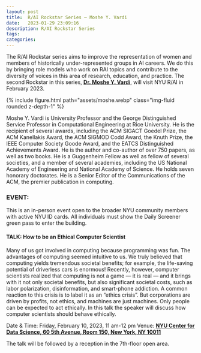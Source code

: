 ```yaml
---
layout: post
title:  R/AI Rockstar Series – Moshe Y. Vardi
date:   2023-01-29 23:09:16
description: R/AI Rockstar Series
tags: 
categories: 
---
```


The R/AI Rockstar series aims to improve the representation of women and members of historically under-represented groups in AI careers. We do this by bringing role models who work on RAI topics and contribute to the diversity of voices in this area of research, education, and practice. The second Rockstar in this series, [**Dr. Moshe Y. Vardi**](https://profiles.rice.edu/faculty/moshe-y-vardi), will visit NYU R/AI in February 2023.  


<div class="row mt-3">
    <div class="col-sm mt-10 mt-md-0">
        {% include figure.html path="assets/moshe.webp" class="img-fluid rounded z-depth-1" %}
    </div>
</div>

Moshe Y. Vardi is University Professor and the George Distinguished Service Professor in Computational Engineering at Rice University. He is the recipient of several awards, including the ACM SIGACT Goedel Prize, the ACM Kanellakis Award, the ACM SIGMOD Codd Award, the Knuth Prize, the IEEE Computer Society Goode Award, and the EATCS Distinguished Achievements Award. He is the author and co-author of over 750 papers, as well as two books. He is a Guggenheim Fellow as well as fellow of several societies, and a member of several academies, including the US National Academy of Engineering and National Academy of Science. He holds seven honorary doctorates. He is a Senior Editor of the Communications of the ACM, the premier publication in computing.

### EVENT:
This is an in-person event open to the broader NYU community members with active NYU ID cards. All individuals must show the Daily Screener green pass to enter the building.
 
#### TALK: How to be an Ethical Computer Scientist
Many of us got involved in computing because programming was fun. The advantages of computing seemed intuitive to us. We truly believed that computing yields tremendous societal benefits; for example, the life-saving potential of driverless cars is enormous! Recently, however, computer scientists realized that computing is not a game — it is real — and it brings with it not only societal benefits, but also significant societal costs, such as labor polarization, disinformation, and smart-phone addiction. A common reaction to this crisis is to label it as an “ethics crisis”. But corporations are driven by profits, not ethics, and machines are just machines. Only people can be expected to act ethically. In this talk the speaker will discuss how computer scientists should behave ethically.

Date & Time: Friday, February 10, 2023, 11 am-12 pm
Venue: [**NYU Center for Data Science, 60 5th Avenue, Room 150, New York, NY 10011**](https://goo.gl/maps/WmD4vf1pwDhxFaey8)

The talk will be followed by a reception in the 7th-floor open area.